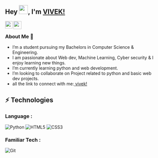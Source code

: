 
## Hey <img src="https://github.com/TheDudeThatCode/TheDudeThatCode/blob/master/Assets/Hi.gif" width="29px">, I'm [VIVEK!](https://github.com/mevivek747) 


<a href="www.linkedin.com/in/vivekthakur747">
  <img align="left" width="24px" src="https://www.vectorlogo.zone/logos/linkedin/linkedin-icon.svg"  />
</a>
<a href="https://dev.to/mevivek747">
  <img align="left" width="26px" src="https://cdn.jsdelivr.net/npm/simple-icons@v3/icons/medium.svg" />
</a>

                                
<br>                                        
                                                   
                                                                                                                                                                                                                                                  
                                                                                                                                                                                                                                                   
                                                                                                                                                                                                                                                                                               
                                        
                                                                                              
                                                                                                                                                                                                                                                                                                                                                                                                       
                                                                                                                                                                                                                                                                                                                                                                                                                                                                                                                                                                                                                                                                                                                       
### About Me 🚀
- I’m a student pursuing my Bachelors in Computer Science & Engineering. </br>
- I am passionate about Web dev, Machine Learning, Cyber security & I enjoy learning new things. </br> 
- I’m currently learning python and web development.
- I’m looking to collaborate on Project related to python and basic web dev projects.
- all the link to connect with me:[ vivek!](https://bio.link/vivekthakur)

## ⚡ Technologies


### Language :

![Python](https://img.shields.io/badge/-Python-black?style=flat-square&logo=Python)
![HTML5](https://img.shields.io/badge/-HTML5-E34F26?style=flat-square&logo=html5&logoColor=white)
![CSS3](https://img.shields.io/badge/-CSS3-1572B6?style=flat-square&logo=css3)

### Familiar Tech :
![Git](https://img.shields.io/badge/-Git-black?style=flat-square&logo=git)



